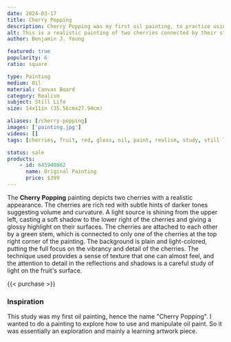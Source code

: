 ```yaml
---
date: 2024-03-17
title: Cherry Popping
description: Cherry Popping was my first oil painting, to practice using oil paints, learning how to manipulate it. Featuring two Red Cherry fruits.
alt: This is a realistic painting of two cherries connected by their stems, with a play of light and shadow enhancing their rich red color.
author: Benjamin J. Young

featured: true
popularity: 6
ratio: square

type: Painting
medium: Oil
material: Canvas Board
category: Realism
subject: Still Life
size: 14x11in (35.56cmx27.94cm)

aliases: [/cherry-popping]
images: ['painting.jpg']
videos: []
tags: [cherries, fruit, red, gloss, oil, paint, realism, study, still life, indoors, for sale]

status: sale
products:
    - id: 645940862
      name: Original Painting
      price: $399
---
```


The **Cherry Popping** painting depicts two cherries with a realistic appearance. The cherries are rich red with subtle hints of darker tones suggesting volume and curvature. A light source is shining from the upper left, casting a soft shadow to the lower right of the cherries and giving a glossy highlight on their surfaces. The cherries are attached to each other by a green stem, which is connected to only one of the cherries at the top right corner of the painting. The background is plain and light-colored, putting the full focus on the vibrancy and detail of the cherries. The technique used provides a sense of texture that one can almost feel, and the attention to detail in the reflections and shadows is a careful study of light on the fruit's surface.

{{< purchase >}}

### Inspiration ###

This study was my first oil painting, hence the name "Cherry Popping". I wanted to do a painting to explore how to use and manipulate oil paint. So it was essentially an exploration and mainly a learning artwork piece.

